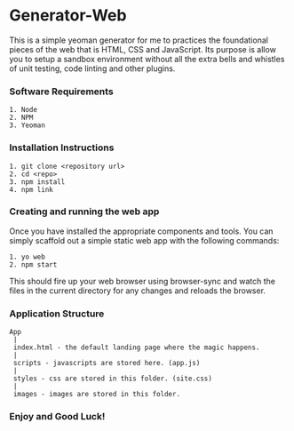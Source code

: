 # Generator-Web
This is a simple yeoman generator for me to practices the foundational pieces of the web that is HTML, CSS and JavaScript. Its purpose is allow you to setup a sandbox environment without all the extra bells and whistles of unit testing, code linting and other plugins.

### Software Requirements
```
1. Node
2. NPM
3. Yeoman 
```
### Installation Instructions
```
1. git clone <repository url>
2. cd <repo>
3. npm install
4. npm link
```
### Creating and running the web app
Once you have installed the appropriate components and tools. You can simply scaffold out a simple static web app with the following commands:
```
1. yo web
2. npm start
```
This should fire up your web browser using browser-sync and watch the files in the current directory for any changes and reloads the browser.

### Application Structure
```
App
 |
 index.html - the default landing page where the magic happens.
 |
 scripts - javascripts are stored here. (app.js)
 |
 styles - css are stored in this folder. (site.css)
 |
 images - images are stored in this folder.
```
### Enjoy and Good Luck!
